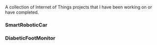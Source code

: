 A collection of Internet of Things projects that I have been working on or have completed.

### SmartRoboticCar



### DiabeticFootMonitor


